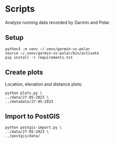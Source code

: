 # Scripts

Analyze running data recorded by Garmin and Polar.

## Setup

```
python3 -m venv ~/.venv/garmin-vs-polar
source ~/.venv/garmin-vs-polar/bin/activate
pip install -r requirements.txt
```

## Create plots

Location, elevation and distance plots:

```
python plots.py \
../data/27-05-2023 \
../metadata/27-05-2023
```

## Import to PostGIS

```
python postgis-import.py \
../data/27-05-2023 \
../postgis/data/
```